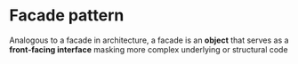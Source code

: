# Facade pattern
Analogous to a facade in architecture, a facade is an **object** that serves as a **front-facing interface** masking more complex underlying or structural code